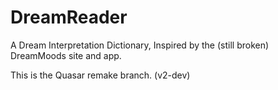 # DreamReader

A Dream Interpretation Dictionary, Inspired by the (still broken) DreamMoods site and app.

This is the Quasar remake branch. (v2-dev)

